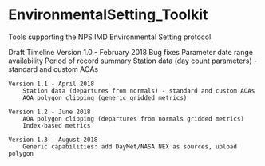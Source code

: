 # EnvironmentalSetting_Toolkit
Tools supporting the NPS IMD Environmental Setting protocol. 

Draft Timeline
	Version 1.0 - February 2018
		Bug fixes
		Parameter date range availability
		Period of record summary 
		Station data (day count parameters) - standard and custom AOAs

	Version 1.1 - April 2018
		Station data (departures from normals) - standard and custom AOAs
		AOA polygon clipping (generic gridded metrics)

	Version 1.2 - June 2018
		AOA polygon clipping (departures from normals gridded metrics)
		Index-based metrics
	
	Version 1.3 - August 2018
		Generic capabilities: add DayMet/NASA NEX as sources, upload polygon
    
